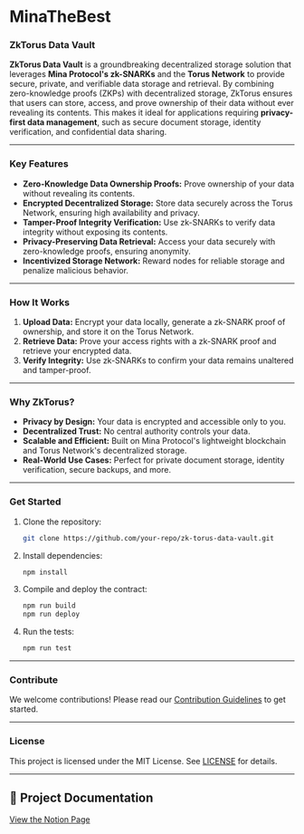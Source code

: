 # MinaTheBest


### **ZkTorus Data Vault**
**ZkTorus Data Vault** is a groundbreaking decentralized storage solution that leverages **Mina Protocol's zk-SNARKs** and the **Torus Network** to provide secure, private, and verifiable data storage and retrieval. By combining zero-knowledge proofs (ZKPs) with decentralized storage, ZkTorus ensures that users can store, access, and prove ownership of their data without ever revealing its contents. This makes it ideal for applications requiring **privacy-first data management**, such as secure document storage, identity verification, and confidential data sharing.

---

### **Key Features**
- **Zero-Knowledge Data Ownership Proofs:** Prove ownership of your data without revealing its contents.
- **Encrypted Decentralized Storage:** Store data securely across the Torus Network, ensuring high availability and privacy.
- **Tamper-Proof Integrity Verification:** Use zk-SNARKs to verify data integrity without exposing its contents.
- **Privacy-Preserving Data Retrieval:** Access your data securely with zero-knowledge proofs, ensuring anonymity.
- **Incentivized Storage Network:** Reward nodes for reliable storage and penalize malicious behavior.

---

### **How It Works**
1. **Upload Data:** Encrypt your data locally, generate a zk-SNARK proof of ownership, and store it on the Torus Network.
2. **Retrieve Data:** Prove your access rights with a zk-SNARK proof and retrieve your encrypted data.
3. **Verify Integrity:** Use zk-SNARKs to confirm your data remains unaltered and tamper-proof.

---

### **Why ZkTorus?**
- **Privacy by Design:** Your data is encrypted and accessible only to you.
- **Decentralized Trust:** No central authority controls your data.
- **Scalable and Efficient:** Built on Mina Protocol's lightweight blockchain and Torus Network's decentralized storage.
- **Real-World Use Cases:** Perfect for private document storage, identity verification, secure backups, and more.

---

### **Get Started**
1. Clone the repository:
   ```bash
   git clone https://github.com/your-repo/zk-torus-data-vault.git
   ```
2. Install dependencies:
   ```bash
   npm install
   ```
3. Compile and deploy the contract:
   ```bash
   npm run build
   npm run deploy
   ```
4. Run the tests:
   ```bash
   npm run test
   ```

---

### **Contribute**
We welcome contributions! Please read our [Contribution Guidelines](CONTRIBUTING.md) to get started.

---

### **License**
This project is licensed under the MIT License. See [LICENSE](LICENSE) for details.

---

## 📄 Project Documentation
[View the Notion Page](https://www.notion.so/MINA-19312f3b214e8023b5edd333f57d07c4)
